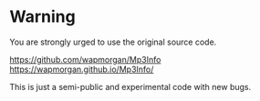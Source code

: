 # Warning
  
You are strongly urged to use the original source code.

https://github.com/wapmorgan/Mp3Info
https://wapmorgan.github.io/Mp3Info/


This is just a semi-public and experimental code with new bugs.
